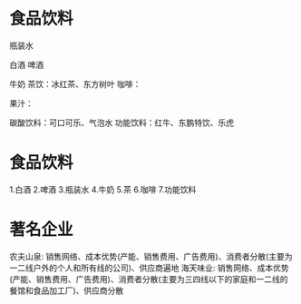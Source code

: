 # 食品饮料
瓶装水

白酒
啤酒

牛奶
茶饮：冰红茶、东方树叶
咖啡：

果汁：

碳酸饮料：可口可乐、气泡水
功能饮料：红牛、东鹏特饮、乐虎

# 食品饮料
1.白酒
2.啤酒
3.瓶装水
4.牛奶
5.茶
6.咖啡
7.功能饮料

# 著名企业
农夫山泉: 销售网络、成本优势(产能、销售费用、广告费用)、消费者分散(主要为一二线户外的个人和所有线的公司)、供应商遍地
海天味业: 销售网络、成本优势(产能、销售费用、广告费用)、消费者分散(主要为三四线以下的家庭和一二线的餐馆和食品加工厂)、供应商分散











